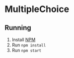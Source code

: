 # MultipleChoice

## Running

1. Install [NPM](https://www.npmjs.com/get-npm)
2. Run `npm install`
3. Run `npm start`
